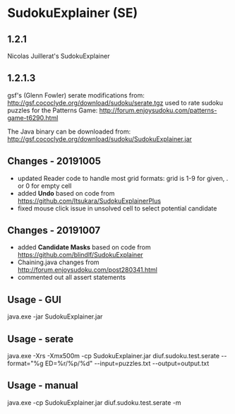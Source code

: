 # SudokuExplainer (SE)

## 1.2.1

Nicolas Juillerat's SudokuExplainer

## 1.2.1.3

gsf's (Glenn Fowler) serate modifications from: http://gsf.cococlyde.org/download/sudoku/serate.tgz used to rate sudoku puzzles for the Patterns Game: http://forum.enjoysudoku.com/patterns-game-t6290.html

The Java binary can be downloaded from: http://gsf.cococlyde.org/download/sudoku/SudokuExplainer.jar

## Changes - 20191005

- updated Reader code to handle most grid formats: grid is 1-9 for given, . or 0 for empty cell
- added **Undo** based on code from https://github.com/Itsukara/SudokuExplainerPlus
- fixed mouse click issue in unsolved cell to select potential candidate

## Changes - 20191007

- added **Candidate Masks** based on code from https://github.com/blindlf/SudokuExplainer
- Chaining.java changes from http://forum.enjoysudoku.com/post280341.html
- commented out all assert statements

## Usage - GUI

  java.exe -jar SudokuExplainer.jar

## Usage - serate

  java.exe -Xrs -Xmx500m -cp SudokuExplainer.jar diuf.sudoku.test.serate --format="%g ED=%r/%p/%d" --input=puzzles.txt --output=output.txt

## Usage - manual

  java.exe -cp SudokuExplainer.jar diuf.sudoku.test.serate -m


